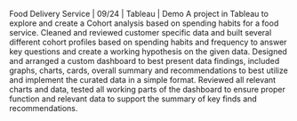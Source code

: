 Food Delivery Service | 09/24 | Tableau | Demo
A project in Tableau to explore and create a Cohort analysis based on spending habits for a food service.
  Cleaned and reviewed customer specific data and built several different cohort profiles based on spending habits and frequency to answer key questions and create a working hypothesis on the given data.
  Designed and arranged a custom dashboard to best present data findings, included graphs, charts, cards, overall summary and recommendations to best utilize and implement the curated data in a simple format.
  Reviewed all relevant charts and data, tested all working parts of the dashboard to ensure proper function and relevant data to support the summary of key finds and recommendations.
